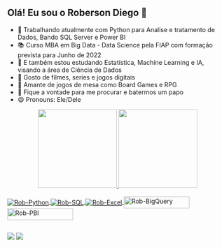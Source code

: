 ## Olá! Eu sou o Roberson Diego 👋

- 🔭 Trabalhando atualmente com Python para Analise e tratamento de Dados, Bando SQL Server e Power BI
- 📚 Curso MBA em Big Data - Data Science pela FIAP com formação prevista para Junho de 2022
- 🌱 E também estou estudando Estatística, Machine Learning e IA, visando a área de Ciência de Dados
- 🤖 Gosto de filmes, series e jogos digitais
- 👻 Amante de jogos de mesa como Board Games e RPG
- 💬 Fique a vontade para me procurar e batermos um papo
- 😄 Pronouns: Ele/Dele

<div align="center">
  <a href="https://github.com/RobersonValle">
  <img height="180em" src="https://github-readme-stats.vercel.app/api?username=RobersonValle&show_icons=true&theme=merko&include_all_commits=true&count_private=true"/>
  <img height="180em" src="https://github-readme-stats.vercel.app/api/top-langs/?username=RobersonValle&layout=compact&langs_count=7&theme=merko"/>
    
</div>
  
 <div style="display: inline_block"><br>
 
  <img align="center" alt="Rob-Python" src="https://img.shields.io/badge/Microsoft_SQL_Server-CC2927?style=for-the-badge&logo=microsoft-sql-server&logoColor=white">
  <img align="center" alt="Rob-SQL" src="https://img.shields.io/badge/Python-14354C?style=for-the-badge&logo=python&logoColor=white">
  <img align="center" alt="Rob-Excel" src="https://img.shields.io/badge/Microsoft_Excel-217346?style=for-the-badge&logo=microsoft-excel&logoColor=white">
   <img align="center" alt="Rob-BigQuery" height="27" width="150" src="https://img.shields.io/badge/-Google%20Bigquery-blue">
  <img align="center" alt="Rob-PBI" height="27" width="150" src="https://img.shields.io/badge/-Microsoft%20Power%20BI-yellow"> 
   


</div>
  
##
  
<div>
  <a href="https://www.linkedin.com/in/roberson-diego-martinho-do-valle-068054b3/" target="_blank"><img src="https://img.shields.io/badge/-LinkedIn-%230077B5?style=for-the-badge&logo=linkedin&logoColor=white" target="_blank"></a> 
  <a href="mailto:diego.engmec@outlook.com" target="_blank"><img src="https://img.shields.io/badge/Microsoft_Outlook-0078D4?style=for-the-badge&logo=microsoft-outlook&logoColor=white" target="_blank"></a> 
</div>  

